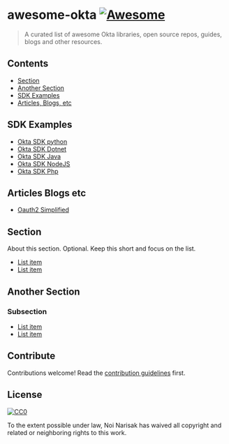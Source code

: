 # awesome-okta [![Awesome](https://awesome.re/badge.svg)](https://awesome.re)

>  A curated list of awesome Okta libraries, open source repos, guides, blogs and other resources.


## Contents

- [Section](#section)
- [Another Section](#another-section)
- [SDK Examples](#sdk-examples)
- [Articles, Blogs, etc](#articles-blogs-etc)

## SDK Examples
- [Okta SDK python](https://github.com/okta/okta-sdk-python)
- [Okta SDK Dotnet](https://github.com/okta/okta-sdk-dotnet)
- [Okta SDK Java](https://github.com/okta/okta-sdk-java)
- [Okta SDK NodeJS](https://github.com/okta/okta-sdk-nodejs)
- [Okta SDK Php](https://github.com/okta/okta-sdk-php)

## Articles Blogs etc
- [Oauth2 Simplified](https://aaronparecki.com/oauth-2-simplified/)

## Section

About this section. Optional. Keep this short and focus on the list.

- [List item](http://example.com)
- [List item](http://example.com)


## Another Section

### Subsection

- [List item](http://example.com)
- [List item](http://example.com)


## Contribute

Contributions welcome! Read the [contribution guidelines](contributing.md) first.


## License

[![CC0](https://mirrors.creativecommons.org/presskit/buttons/88x31/svg/cc-zero.svg)](https://creativecommons.org/publicdomain/zero/1.0)

To the extent possible under law, Noi Narisak has waived all copyright and
related or neighboring rights to this work.
